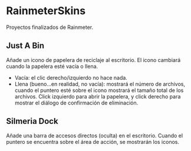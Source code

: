 # RainmeterSkins
Proyectos finalizados de Rainmeter.

## Just A Bin
Añade un icono de papelera de reciclaje al escritorio. El icono cambiará cuando la papelera esté vacía o llena.
- Vacía: el clic derecho/izquierdo no hace nada.
- Llena (bueno...en realidad, no vacía): mostrará el número de archivos, cuando el puntero esté sobre el icono mostrará el tamaño total de los archivos. Click izquierdo para abrir la papelera, y click derecho para mostrar el diálogo de confirmación de eliminación.

## Silmeria Dock
Añade una barra de accesos directos (oculta) en el escritorio. Cuando el puntero se encuentra sobre el área de acción, se mostrarán los iconos.
